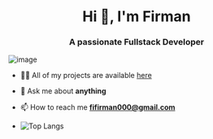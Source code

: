 
<h1 align="center">Hi 👋, I'm Firman </h1>
<h3 align="center">A passionate Fullstack Developer  </h3>

![image](https://github.com/saadeghi/saadeghi/blob/master/dino.gif)

- 👨‍💻 All of my projects are available  [here](https://github.com/PromisePioneer?tab=repositories)

- 💬 Ask me about **anything**

- 📫 How to reach me **fifirman000@gmail.com**

- ![Top Langs](https://github-readme-stats.vercel.app/api/top-langs/?username=PromisePioneer&layout=compact)

</p>




